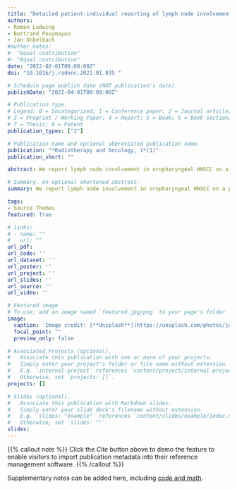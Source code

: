 ```yaml
---
title: "Detailed patient-individual reporting of lymph node involvement in oropharyngeal squamous cell carcinoma with an online interface"
authors:
- Roman Ludwing
- Bertrand Pouymayou
- Jan Unkelbach
#author_notes:
#- "Equal contribution"
#- "Equal contribution"
date: "2022-02-01T00:00:00Z"
doi: "10.1016/j.radonc.2022.01.035 "

# Schedule page publish date (NOT publication's date).
publishDate: "2022-04-01T00:00:00Z"

# Publication type.
# Legend: 0 = Uncategorized; 1 = Conference paper; 2 = Journal article;
# 3 = Preprint / Working Paper; 4 = Report; 5 = Book; 6 = Book section;
# 7 = Thesis; 8 = Patent
publication_types: ["2"]

# Publication name and optional abbreviated publication name.
publication: "*Radiotherapy and Oncology, 1*(1)"
publication_short: ""

abstract: We report lymph node involvement in oropharyngeal HNSCC on a patient-individual level. The dataset is made available together with an online interface to view and explore it at https://2021-oropharynx.lyprox.org. There, correlations between lymph node involvement and patient characteristics can be explored and the raw data downloaded. With its level of detail, our data may be the basis for further personalization of elective CTV definition.

# Summary. An optional shortened abstract.
summary: We report lymph node involvement in oropharyngeal HNSCC on a patient-individual level. The dataset is made available together with an online interface to view and explore it at https://2021-oropharynx.lyprox.org. There, correlations between lymph node involvement and patient characteristics can be explored and the raw data downloaded. With its level of detail, our data may be the basis for further personalization of elective CTV definition.

tags:
- Source Themes
featured: True

# links:
# - name: ""
#   url: ""
url_pdf: 
url_code: ''
url_dataset: ''
url_poster: ''
url_project: ''
url_slides: ''
url_source: ''
url_video: ''

# Featured image
# To use, add an image named `featured.jpg/png` to your page's folder. 
image:
  caption: 'Image credit: [**Unsplash**](https://unsplash.com/photos/jdD8gXaTZsc)'
  focal_point: ""
  preview_only: false

# Associated Projects (optional).
#   Associate this publication with one or more of your projects.
#   Simply enter your project's folder or file name without extension.
#   E.g. `internal-project` references `content/project/internal-project/index.md`.
#   Otherwise, set `projects: []`.
projects: []

# Slides (optional).
#   Associate this publication with Markdown slides.
#   Simply enter your slide deck's filename without extension.
#   E.g. `slides: "example"` references `content/slides/example/index.md`.
#   Otherwise, set `slides: ""`.
slides:
---
```


{{% callout note %}}
Click the *Cite* button above to demo the feature to enable visitors to import publication metadata into their reference management software.
{{% /callout %}}

Supplementary notes can be added here, including [code and math](https://sourcethemes.com/academic/docs/writing-markdown-latex/).
